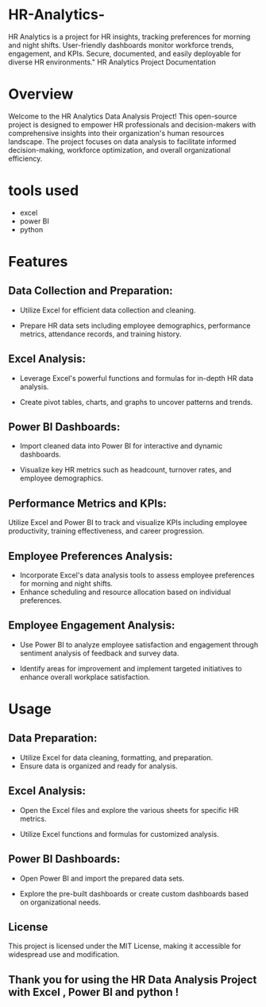 # HR-Analytics-

HR Analytics is a project for HR insights, tracking preferences for morning and night shifts. User-friendly dashboards monitor workforce trends, engagement, and KPIs. Secure, documented, and easily deployable for diverse HR environments."
HR Analytics Project Documentation

# Overview

Welcome to the HR Analytics Data Analysis Project! This open-source project is designed to empower HR professionals and decision-makers with comprehensive insights into their organization's human resources landscape. The project focuses on data analysis to facilitate informed decision-making, workforce optimization, and overall organizational efficiency.

# tools used

- excel
- power BI
- python

# Features

## Data Collection and Preparation:

- Utilize Excel for efficient data collection and cleaning.

- Prepare HR data sets including employee demographics, performance metrics, attendance records, and training history.
 
## Excel Analysis:

- Leverage Excel's powerful functions and formulas for in-depth HR data analysis.

- Create pivot tables, charts, and graphs to uncover patterns and trends.

## Power BI Dashboards:

- Import cleaned data into Power BI for interactive and dynamic dashboards.

- Visualize key HR metrics such as headcount, turnover rates, and employee demographics.

## Performance Metrics and KPIs:

 Utilize Excel and Power BI to track and visualize KPIs including employee productivity, training effectiveness, and career progression.

## Employee Preferences Analysis:

- Incorporate Excel's data analysis tools to assess employee preferences for morning and night shifts.
- Enhance scheduling and resource allocation based on individual preferences.

## Employee Engagement Analysis:

- Use Power BI to analyze employee satisfaction and engagement through sentiment analysis of feedback and survey data.

- Identify areas for improvement and implement targeted initiatives to enhance overall workplace satisfaction.

# Usage

## Data Preparation:

- Utilize Excel for data cleaning, formatting, and preparation.
- Ensure data is organized and ready for analysis.

## Excel Analysis:

- Open the Excel files and explore the various sheets for specific HR metrics.

- Utilize Excel functions and formulas for customized analysis.

## Power BI Dashboards:

- Open Power BI and import the prepared data sets.

- Explore the pre-built dashboards or create custom dashboards based on organizational needs.


## License
This project is licensed under the MIT License, making it accessible for widespread use and modification.


## Thank you for using the HR Data Analysis Project with Excel , Power BI and python !





